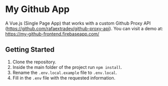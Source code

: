 # My Github App

A Vue.js (Single Page App) that works with a custom Github Proxy API (https://github.com/rafaextradev/github-proxy-api).
You can visit a demo at: https://my-github-frontend.firebaseapp.com/

## Getting Started
1) Clone the repository.
2) Inside the main folder of the project run `npm install`.
1) Rename the `.env.local.example` file to `.env.local`.
2) Fill in the `.env` file with the requested information.